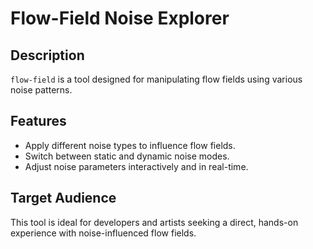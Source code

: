 # Flow-Field Noise Explorer

## Description
`flow-field` is a tool designed for manipulating flow fields using various noise patterns.

## Features
- Apply different noise types to influence flow fields.
- Switch between static and dynamic noise modes.
- Adjust noise parameters interactively and in real-time.

## Target Audience
This tool is ideal for developers and artists seeking a direct, hands-on experience with noise-influenced flow fields.
